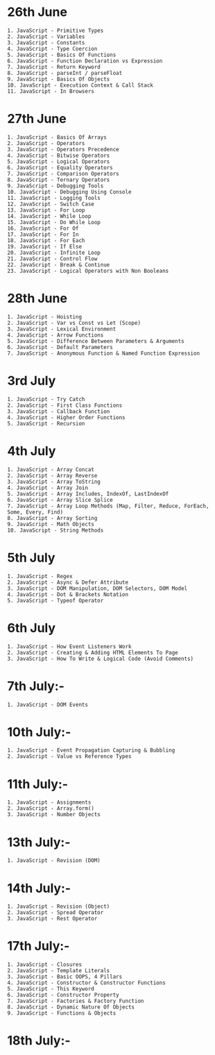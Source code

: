 # 26th June
	1. JavaScript - Primitive Types
	2. JavaScript - Variables
	3. JavaScript - Constants
	4. JavaScript - Type Coercion
	5. JavaScript - Basics Of Functions
	6. JavaScript - Function Declaration vs Expression
	7. JavaScript - Return Keyword
	8. JavaScript - parseInt / parseFloat
	9. JavaScript - Basics Of Objects
	10. JavaScript - Execution Context & Call Stack
	11. JavaScript - In Browsers


# 27th June
	1. JavaScript - Basics Of Arrays
	2. JavaScript - Operators
	3. JavaScript - Operators Precedence
	4. JavaScript - Bitwise Operators
	5. JavaScript - Logical Operators
	6. JavaScript - Equality Operators
	7. JavaScript - Comparison Operators
	8. JavaScript - Ternary Operators
	9. JavaScript - Debugging Tools
	10. JavaScript - Debugging Using Console
	11. JavaScript - Logging Tools
	12. JavaScript - Switch Case
	13. JavaScript - For Loop
	14. JavaScript - While Loop
	15. JavaScript - Do While Loop
	16. JavaScript - For Of
	17. JavaScript - For In
	18. JavaScript - For Each
	19. JavaScript - If Else
	20. JavaScript - Infinite Loop
	21. JavaScript - Control Flow
	22. JavaScript - Break & Continue
	23. JavaScript - Logical Operators with Non Booleans


# 28th June
	1. JavaScript - Hoisting
	2. JavaScript - Var vs Const vs Let (Scope)
	3. JavaScript - Lexical Environment
	4. JavaScript - Arrow Functions
	5. JavaScript - Difference Between Parameters & Arguments
	6. JavaScript - Default Parameters
	7. JavaScript - Anonymous Function & Named Function Expression


# 3rd July
	1. JavaScript - Try Catch
	2. JavaScript - First Class Functions
	3. JavaScript - Callback Function
	4. JavaScript - Higher Order Functions
	5. JavaScript - Recursion


# 4th July
	1. JavaScript - Array Concat
	2. JavaScript - Array Reverse
	3. JavaScript - Array ToString
	4. JavaScript - Array Join
	5. JavaScript - Array Includes, IndexOf, LastIndexOf
	6. JavaScript - Array Slice Splice
	7. JavaScript - Array Loop Methods (Map, Filter, Reduce, ForEach, Some, Every, Find)
	8. JavaScript - Array Sorting
	9. JavaScript - Math Objects
	10. JavaScript - String Methods


# 5th July
	1. JavaScript - Regex
	2. JavaScript - Async & Defer Attribute
	3. JavaScript - DOM Manipulation, DOM Selectors, DOM Model
	4. JavaScript - Dot & Brackets Notation
	5. JavaScript - Typeof Operator


# 6th July
	1. JavaScript - How Event Listeners Work
	2. JavaScript - Creating & Adding HTML Elements To Page
	3. JavaScript - How To Write & Logical Code (Avoid Comments)


# 7th July:-
	1. JavaScript - DOM Events


# 10th July:-
	1. JavaScript - Event Propagation Capturing & Bubbling
	2. JavaScript - Value vs Reference Types


# 11th July:-
	1. JavaScript - Assignments
	2. JavaScript - Array.form()
	3. JavaScript - Number Objects


# 13th July:-
	1. JavaScript - Revision (DOM)


# 14th July:-
	1. JavaScript - Revision (Object)
	2. JavaScript - Spread Operator
	3. JavaScript - Rest Operator


# 17th July:-
	1. JavaScript - Closures
	2. JavaScript - Template Literals
	3. JavaScript - Basic OOPS, 4 Pillars
	4. JavaScript - Constructor & Constructor Functions
	5. JavaScript - This Keyword
	6. JavaScript - Constructor Property
	7. JavaScript - Factories & Factory Function
	8. JavaScript - Dynamic Nature Of Objects
	9. JavaScript - Functions & Objects


# 18th July:-
	